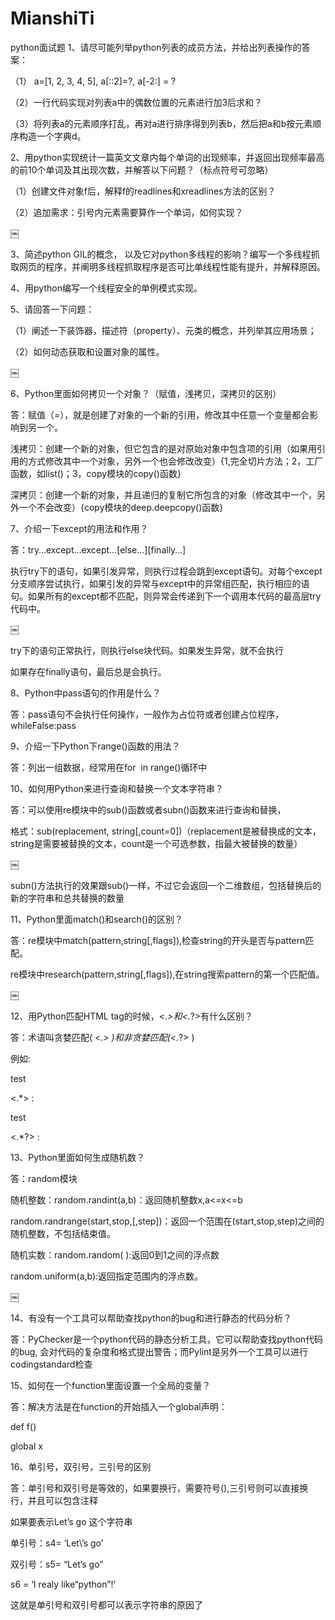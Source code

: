 # MianshiTi
python面试题
1、请尽可能列举python列表的成员方法，并给出列表操作的答案：

（1） a=[1, 2, 3, 4, 5], a[::2]=?, a[-2:] = ?

（2）一行代码实现对列表a中的偶数位置的元素进行加3后求和？

（3）将列表a的元素顺序打乱，再对a进行排序得到列表b，然后把a和b按元素顺序构造一个字典d。


2、用python实现统计一篇英文文章内每个单词的出现频率，并返回出现频率最高的前10个单词及其出现次数，并解答以下问题？（标点符号可忽略）

（1）创建文件对象f后，解释f的readlines和xreadlines方法的区别？

（2）追加需求：引号内元素需要算作一个单词，如何实现？

￼

3、简述python GIL的概念， 以及它对python多线程的影响？编写一个多线程抓取网页的程序，并阐明多线程抓取程序是否可比单线程性能有提升，并解释原因。


4、用python编写一个线程安全的单例模式实现。


5、请回答一下问题：

（1）阐述一下装饰器，描述符（property）、元类的概念，并列举其应用场景；

（2）如何动态获取和设置对象的属性。

￼


6、Python里面如何拷贝一个对象？（赋值，浅拷贝，深拷贝的区别）

答：赋值（=），就是创建了对象的一个新的引用，修改其中任意一个变量都会影响到另一个。


浅拷贝：创建一个新的对象，但它包含的是对原始对象中包含项的引用（如果用引用的方式修改其中一个对象，另外一个也会修改改变）{1,完全切片方法；2，工厂函数，如list()；3，copy模块的copy()函数}


深拷贝：创建一个新的对象，并且递归的复制它所包含的对象（修改其中一个，另外一个不会改变）{copy模块的deep.deepcopy()函数}


7、介绍一下except的用法和作用？

答：try…except…except…[else…][finally…]

执行try下的语句，如果引发异常，则执行过程会跳到except语句。对每个except分支顺序尝试执行，如果引发的异常与except中的异常组匹配，执行相应的语句。如果所有的except都不匹配，则异常会传递到下一个调用本代码的最高层try代码中。

￼


try下的语句正常执行，则执行else块代码。如果发生异常，就不会执行

如果存在finally语句，最后总是会执行。


8、Python中pass语句的作用是什么？

答：pass语句不会执行任何操作，一般作为占位符或者创建占位程序，whileFalse:pass


9、介绍一下Python下range()函数的用法？

答：列出一组数据，经常用在for  in range()循环中


10、如何用Python来进行查询和替换一个文本字符串？

答：可以使用re模块中的sub()函数或者subn()函数来进行查询和替换，


格式：sub(replacement, string[,count=0])（replacement是被替换成的文本，string是需要被替换的文本，count是一个可选参数，指最大被替换的数量）

￼

subn()方法执行的效果跟sub()一样，不过它会返回一个二维数组，包括替换后的新的字符串和总共替换的数量


11、Python里面match()和search()的区别？

答：re模块中match(pattern,string[,flags]),检查string的开头是否与pattern匹配。

re模块中research(pattern,string[,flags]),在string搜索pattern的第一个匹配值。

￼


12、用Python匹配HTML tag的时候，<.*>和<.*?>有什么区别？

答：术语叫贪婪匹配( <.*> )和非贪婪匹配(<.*?> )

例如:

test

<.*> :

test

<.*?> :


13、Python里面如何生成随机数？

答：random模块

随机整数：random.randint(a,b)：返回随机整数x,a<=x<=b

random.randrange(start,stop,[,step])：返回一个范围在(start,stop,step)之间的随机整数，不包括结束值。

随机实数：random.random( ):返回0到1之间的浮点数

random.uniform(a,b):返回指定范围内的浮点数。

￼


14、有没有一个工具可以帮助查找python的bug和进行静态的代码分析？

答：PyChecker是一个python代码的静态分析工具，它可以帮助查找python代码的bug, 会对代码的复杂度和格式提出警告；而Pylint是另外一个工具可以进行codingstandard检查


15、如何在一个function里面设置一个全局的变量？

答：解决方法是在function的开始插入一个global声明：

def f()

global x


16、单引号，双引号，三引号的区别

答：单引号和双引号是等效的，如果要换行，需要符号(\),三引号则可以直接换行，并且可以包含注释

如果要表示Let’s go 这个字符串

单引号：s4= ‘Let\’s go’

双引号：s5= “Let’s go”

s6 = ‘I realy like“python”!’

这就是单引号和双引号都可以表示字符串的原因了

